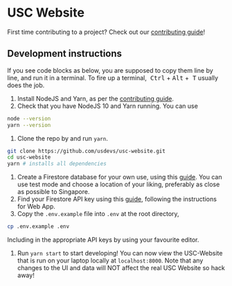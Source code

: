 # USC Website

First time contributing to a project? Check out our [contributing guide](CONTRIBUTING.md)!

## Development instructions

If you see code blocks as below, you are supposed to copy them line by line, and run it in a
terminal. To fire up a terminal,<kbd> Ctrl</kbd> + <kbd>Alt</kbd> +<kbd> T</kbd> usually does the job.

1. Install NodeJS and Yarn, as per the [contributing guide](CONTRIBUTING.md).
1. Check that you have NodeJS 10 and Yarn running. You can use

```bash
node --version
yarn --version
```

1. Clone the repo by and run `yarn`.

```bash
git clone https://github.com/usdevs/usc-website.git
cd usc-website
yarn # installs all dependencies
```

1. Create a Firestore database for your own use, using this
   [guide](https://firebase.google.com/docs/firestore/quickstart).
   You can use test mode and choose a location of your liking, preferably
   as close as possible to Singapore.
1. Find your Firestore API key using this
   [guide](https://support.google.com/firebase/answer/7015592),
   following the instructions for Web App.
1. Copy the `.env.example` file into `.env` at the root directory,

```bash
cp .env.example .env
```

Including in the appropriate API keys by using your favourite editor.

1. Run `yarn start` to start developing! You can now view the USC-Website that is run on your laptop
   locally at `localhost:8000`. Note that any changes to the UI and data will NOT affect the real USC Website
   so hack away!
